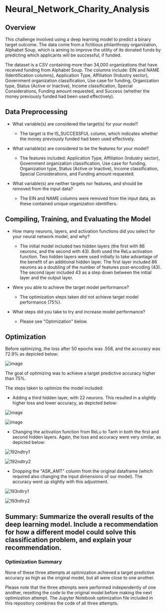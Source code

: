 # Neural_Network_Charity_Analysis

## Overview

This challenge involved using a deep learning model to predict a binary target outcome. The data come from a fictitious philanthropy organization, Alphabet Soup, which is aiming to improve the utility of its donated funds by predicting which applicants will be successful, if funded.

The dataset is a CSV containing more than 34,000 organizations that have received funding from Alphabet Soup. The columns include: EIN and NAME (Identification columns), Application Type, Affiliation (Industry sector), Government organization classification, Use case for funding, Organization type, Status (Active or Inactive), Income classification, Special Considerations, Funding amount requested, and Success (whether the money previously funded had been used effectively). 


## Data Preprocessing
* What variable(s) are considered the target(s) for your model? 
  * The target is the IS_SUCCESSFUL column, which indicates whether the money previously funded had been used effectively.

* What variable(s) are considered to be the features for your model?
  * The features included:  Application Type, Affiliation (Industry sector), Government organization classification, Use case for funding, Organization type, Status (Active or Inactive), Income classification, Special Considerations, and Funding amount requested.

* What variable(s) are neither targets nor features, and should be removed from the input data?
  * The EIN and NAME columns were removed from the input data, as these contained unique organization identifiers.


## Compiling, Training, and Evaluating the Model
* How many neurons, layers, and activation functions did you select for your neural network model, and why?
  * The initial model included two hidden layers (the first with 86 neurons, and the second with 43). Both used the ReLu activation function. Two hidden layers were used initially to take advantage of the benefit of an additional hidden layer. The first layer included 86 neurons as a doubling of the number of features post-encoding (43). The second layer included 43 as a step down between the initial layer and the output layer.

* Were you able to achieve the target model performance?
  * The optimization steps taken did not achieve target model performance (75%). 

* What steps did you take to try and increase model performance? 
  * Please see "Optimization" below.



## Optimization

Before optimizing, the loss after 50 epochs was .558, and the accuracy was 72.9% as depicted below:

![image](https://user-images.githubusercontent.com/100863488/178786394-1dfcb34f-8b12-44db-95b7-427d0e919d7b.png)



The goal of optimizing was to achieve a target predictive accuracy higher than 75%. 

The steps taken to optimize the model included:

* Adding a third hidden layer, with 22 neurons. This resulted in a slightly higher loss and lower accuracy, as depicted below: 

![image](https://user-images.githubusercontent.com/100863488/178787400-350a9063-1e27-46a9-b6af-7074ed29b863.png)

![image](https://user-images.githubusercontent.com/100863488/178787461-cfc621c5-33e6-45af-a404-83cd98135d46.png)




* Changing the activation function from ReLu to Tanh in both the first and second hidden layers. Again, the loss and accuracy were very similar, as depicted below:

![192ndtry1](https://user-images.githubusercontent.com/100863488/178317219-baf6373f-1839-4b45-af89-02020672bed3.png)

![192ndtry2](https://user-images.githubusercontent.com/100863488/178317230-63a81d07-1a84-4edd-837f-1e6442d009c8.png)


* Dropping the "ASK_AMT" column from the original dataframe (which required also changing the input dimensions of our model). The accuracy went up slightly with this adjustment.

![193rdtry1](https://user-images.githubusercontent.com/100863488/178319335-a8c76ac5-94cb-400f-bc01-fe7dab22e21c.png)

![193rdtry2](https://user-images.githubusercontent.com/100863488/178319353-1fa72f40-8d34-46cc-aedc-9ef6680b708e.png)


## Summary: Summarize the overall results of the deep learning model. Include a recommendation for how a different model could solve this classification problem, and explain your recommendation.
### Optimization Summary

None of these three attempts at optimization achieved a target predictive accuracy as high as the original model, but all were close to one another. 

Please note that the three attempts were performed independently of one another, resetting the code to the original model before making the next optimization attempt. The Jupyter Notebook optimization file included in this repository combines the code of all three attempts. 


